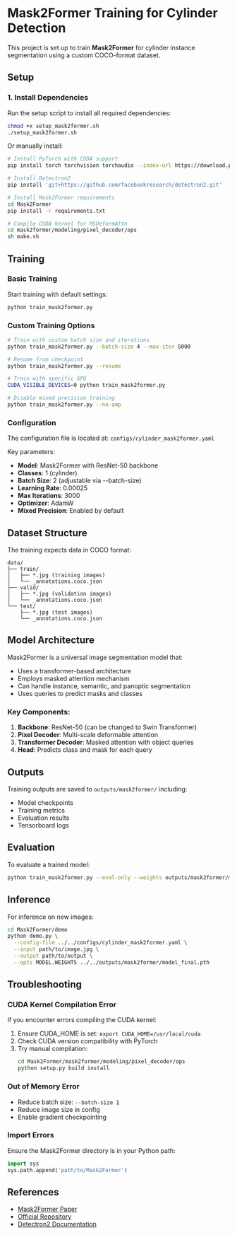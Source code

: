 # Mask2Former Training for Cylinder Detection

This project is set up to train **Mask2Former** for cylinder instance segmentation using a custom COCO-format dataset.

## Setup

### 1. Install Dependencies

Run the setup script to install all required dependencies:

```bash
chmod +x setup_mask2former.sh
./setup_mask2former.sh
```

Or manually install:

```bash
# Install PyTorch with CUDA support
pip install torch torchvision torchaudio --index-url https://download.pytorch.org/whl/cu121

# Install Detectron2
pip install 'git+https://github.com/facebookresearch/detectron2.git'

# Install Mask2Former requirements
cd Mask2Former
pip install -r requirements.txt

# Compile CUDA kernel for MSDeformAttn
cd mask2former/modeling/pixel_decoder/ops
sh make.sh
```

## Training

### Basic Training

Start training with default settings:

```bash
python train_mask2former.py
```

### Custom Training Options

```bash
# Train with custom batch size and iterations
python train_mask2former.py --batch-size 4 --max-iter 5000

# Resume from checkpoint
python train_mask2former.py --resume

# Train with specific GPU
CUDA_VISIBLE_DEVICES=0 python train_mask2former.py

# Disable mixed precision training
python train_mask2former.py --no-amp
```

### Configuration

The configuration file is located at: `configs/cylinder_mask2former.yaml`

Key parameters:
- **Model**: Mask2Former with ResNet-50 backbone
- **Classes**: 1 (cylinder)
- **Batch Size**: 2 (adjustable via --batch-size)
- **Learning Rate**: 0.00025
- **Max Iterations**: 3000
- **Optimizer**: AdamW
- **Mixed Precision**: Enabled by default

## Dataset Structure

The training expects data in COCO format:

```
data/
├── train/
│   ├── *.jpg (training images)
│   └── _annotations.coco.json
├── valid/
│   ├── *.jpg (validation images)
│   └── _annotations.coco.json
└── test/
    ├── *.jpg (test images)
    └── _annotations.coco.json
```

## Model Architecture

Mask2Former is a universal image segmentation model that:
- Uses a transformer-based architecture
- Employs masked attention mechanism
- Can handle instance, semantic, and panoptic segmentation
- Uses queries to predict masks and classes

### Key Components:
1. **Backbone**: ResNet-50 (can be changed to Swin Transformer)
2. **Pixel Decoder**: Multi-scale deformable attention
3. **Transformer Decoder**: Masked attention with object queries
4. **Head**: Predicts class and mask for each query

## Outputs

Training outputs are saved to `outputs/mask2former/` including:
- Model checkpoints
- Training metrics
- Evaluation results
- Tensorboard logs

## Evaluation

To evaluate a trained model:

```bash
python train_mask2former.py --eval-only --weights outputs/mask2former/model_final.pth
```

## Inference

For inference on new images:

```bash
cd Mask2Former/demo
python demo.py \
  --config-file ../../configs/cylinder_mask2former.yaml \
  --input path/to/image.jpg \
  --output path/to/output \
  --opts MODEL.WEIGHTS ../../outputs/mask2former/model_final.pth
```

## Troubleshooting

### CUDA Kernel Compilation Error
If you encounter errors compiling the CUDA kernel:
1. Ensure CUDA_HOME is set: `export CUDA_HOME=/usr/local/cuda`
2. Check CUDA version compatibility with PyTorch
3. Try manual compilation:
   ```bash
   cd Mask2Former/mask2former/modeling/pixel_decoder/ops
   python setup.py build install
   ```

### Out of Memory Error
- Reduce batch size: `--batch-size 1`
- Reduce image size in config
- Enable gradient checkpointing

### Import Errors
Ensure the Mask2Former directory is in your Python path:
```python
import sys
sys.path.append('path/to/Mask2Former')
```

## References

- [Mask2Former Paper](https://arxiv.org/abs/2112.01527)
- [Official Repository](https://github.com/facebookresearch/Mask2Former)
- [Detectron2 Documentation](https://detectron2.readthedocs.io/)